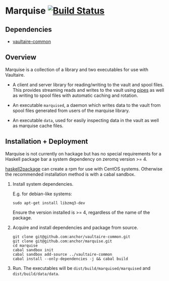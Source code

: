 # Marquise [![Build Status](https://travis-ci.org/anchor/marquise.svg?branch=master)](https://travis-ci.org/anchor/marquise)

Dependencies
------------

 - [vaultaire-common](https://github.com/anchor/vaultaire-common)

Overview
--------

Marquise is a collection of a library and two executables for use with Vaultaire.

* A client and server library for reading/writing to the vault and spool files.
  This provides streaming reads and writes to the vault using
  [pipes](https://hackage.haskell.org/package/pipes) as well as writing to spool
  files with automatic caching and rotation.

* An executable `marquised`, a daemon which writes data to the vault from spool
  files generated from users of the marquise library.

* An executable `data`, used for easily inspecting data in the vault as well as
  marquise cache files.


Installation + Deployment
-------------------------

Marquise is not currently on hackage but has no special requirements for a
Haskell package bar a system dependency on zeromq version >= 4.

[haskell2package](https://github.com/anchor/haskell2package) can create a
rpm for use with CentOS systems. Otherwise the recommended installation
method is with a cabal sandbox.

1. Install system dependencies.

    E.g. for debian-like systems:

    ```
    sudo apt-get install libzmq3-dev
    ```

    Ensure the version installed is >= 4, regardless of the name of the package.

2. Acquire and install dependencies and package from source.
    ```
    git clone git@github.com:anchor/vaultaire-common.git
    git clone git@github.com:anchor/marquise.git
    cd marquise
    cabal sandbox init
    cabal sandbox add-source ../vaultaire-common
    cabal install --only-dependencies -j && cabal build
    ```

3. Run. The executables will be `dist/build/marquised/marquised` and `dist/build/data/data`.
